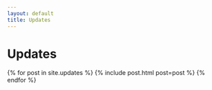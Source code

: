 ```yaml
---
layout: default
title: Updates
---
```


# Updates

{% for post in site.updates %}
  {% include post.html post=post %}
{% endfor %}
